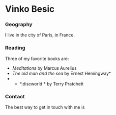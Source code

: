 # Vinko Besic

### Geography

I live in the city of Paris, in France.

### Reading

Three of my favorite books are:
- *Meditations* by Marcus Aurelius
- *The old man and the sea* by Ernest Hemingway*
- * *.discworld * by Terry Pratchett

### Contact

The best way to get in touch with me is
